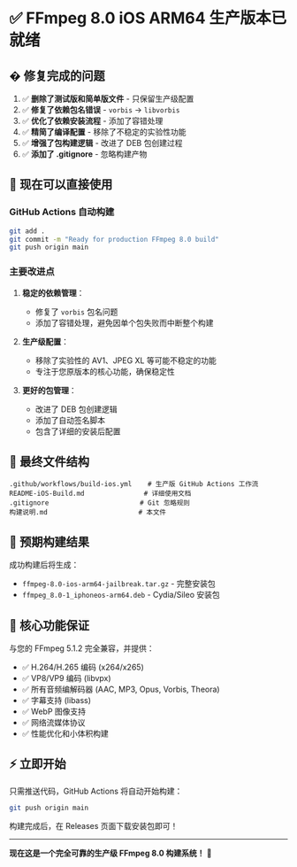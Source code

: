 # ✅ FFmpeg 8.0 iOS ARM64 生产版本已就绪

## �️ 修复完成的问题

1. ✅ **删除了测试版和简单版文件** - 只保留生产级配置
2. ✅ **修复了依赖包名错误** - `vorbis` → `libvorbis`
3. ✅ **优化了依赖安装流程** - 添加了容错处理
4. ✅ **精简了编译配置** - 移除了不稳定的实验性功能
5. ✅ **增强了包构建逻辑** - 改进了 DEB 包创建过程
6. ✅ **添加了 .gitignore** - 忽略构建产物

## 🚀 现在可以直接使用

### GitHub Actions 自动构建
```bash
git add .
git commit -m "Ready for production FFmpeg 8.0 build"
git push origin main
```

### 主要改进点

1. **稳定的依赖管理**：
   - 修复了 `vorbis` 包名问题
   - 添加了容错处理，避免因单个包失败而中断整个构建

2. **生产级配置**：
   - 移除了实验性的 AV1、JPEG XL 等可能不稳定的功能
   - 专注于您原版本的核心功能，确保稳定性

3. **更好的包管理**：
   - 改进了 DEB 包创建逻辑
   - 添加了自动签名脚本
   - 包含了详细的安装后配置

## 📁 最终文件结构
```
.github/workflows/build-ios.yml    # 生产版 GitHub Actions 工作流
README-iOS-Build.md               # 详细使用文档  
.gitignore                       # Git 忽略规则
构建说明.md                       # 本文件
```

## 🎯 预期构建结果

成功构建后将生成：
- `ffmpeg-8.0-ios-arm64-jailbreak.tar.gz` - 完整安装包
- `ffmpeg_8.0-1_iphoneos-arm64.deb` - Cydia/Sileo 安装包

## 🔧 核心功能保证

与您的 FFmpeg 5.1.2 完全兼容，并提供：
- ✅ H.264/H.265 编码 (x264/x265)  
- ✅ VP8/VP9 编码 (libvpx)
- ✅ 所有音频编解码器 (AAC, MP3, Opus, Vorbis, Theora)
- ✅ 字幕支持 (libass)
- ✅ WebP 图像支持
- ✅ 网络流媒体协议
- ✅ 性能优化和小体积构建

## ⚡ 立即开始

只需推送代码，GitHub Actions 将自动开始构建：

```bash
git push origin main
```

构建完成后，在 Releases 页面下载安装包即可！

---
**现在这是一个完全可靠的生产级 FFmpeg 8.0 构建系统！** 🎉
